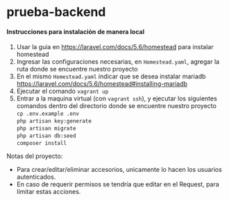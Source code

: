 # prueba-backend

#### Instrucciones para instalación de manera local

1. Usar la guia en https://laravel.com/docs/5.6/homestead para instalar homestead
2. Ingresar las configuraciones necesarias, en ```Homestead.yaml```, agregar la ruta donde se encuentre nuestro proyecto
3. En el mismo ```Homestead.yaml``` indicar que se desea instalar mariadb https://laravel.com/docs/5.6/homestead#installing-mariadb
4. Ejecutar el comando ```vagrant up```
5. Entrar a la maquina virtual (con ```vagrant ssh```), y ejecutar los siguientes comandos dentro del directorio donde se encuentre nuestro proyecto  
  ```cp .env.example .env```  
  ```php artisan key:generate```  
  ```php artisan migrate```  
  ```php artisan db:seed```  
  ```composer install```  
 
 
Notas del proyecto:
 - Para crear/editar/eliminar accesorios, unicamente lo hacen los usuarios autenticados.
 - En caso de requerir permisos se tendría que editar en el Request, para limitar estas acciones.
 
